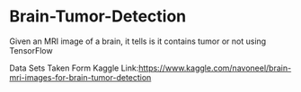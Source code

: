 # Brain-Tumor-Detection
Given an MRI image of a brain, it tells is it contains tumor or not using TensorFlow


Data Sets Taken Form Kaggle
Link:https://www.kaggle.com/navoneel/brain-mri-images-for-brain-tumor-detection
